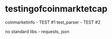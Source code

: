 # testingofcoinmarktetcap

coinmarketinfo - TEST #1
test_parser - TEST #2

no standard libs - requests, json

